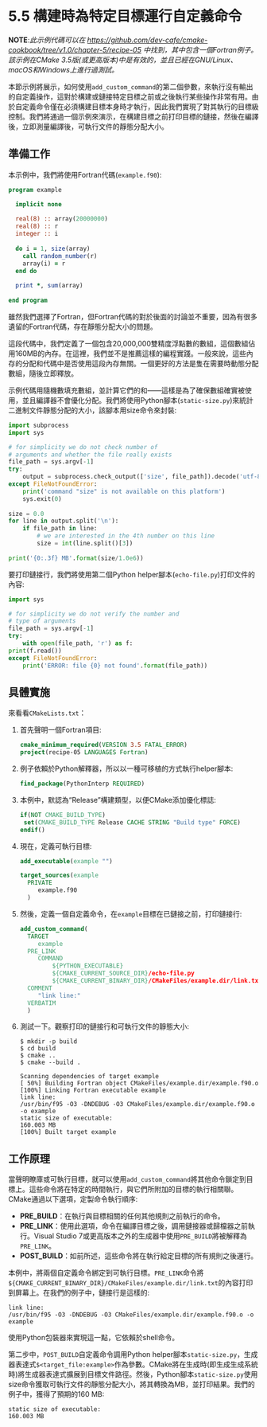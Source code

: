 # 5.5 構建時為特定目標運行自定義命令

**NOTE**:*此示例代碼可以在 https://github.com/dev-cafe/cmake-cookbook/tree/v1.0/chapter-5/recipe-05 中找到，其中包含一個Fortran例子。該示例在CMake 3.5版(或更高版本)中是有效的，並且已經在GNU/Linux、macOS和Windows上進行過測試。*

本節示例將展示，如何使用`add_custom_command`的第二個參數，來執行沒有輸出的自定義操作，這對於構建或鏈接特定目標之前或之後執行某些操作非常有用。由於自定義命令僅在必須構建目標本身時才執行，因此我們實現了對其執行的目標級控制。我們將通過一個示例來演示，在構建目標之前打印目標的鏈接，然後在編譯後，立即測量編譯後，可執行文件的靜態分配大小。

## 準備工作

本示例中，我們將使用Fortran代碼(`example.f90`):

```fortran
program example

  implicit none
  
  real(8) :: array(20000000)
  real(8) :: r
  integer :: i
  
  do i = 1, size(array)
    call random_number(r)
    array(i) = r
  end do
  
  print *, sum(array)
  
end program
```

雖然我們選擇了Fortran，但Fortran代碼的對於後面的討論並不重要，因為有很多遺留的Fortran代碼，存在靜態分配大小的問題。

這段代碼中，我們定義了一個包含20,000,000雙精度浮點數的數組，這個數組佔用160MB的內存。在這裡，我們並不是推薦這樣的編程實踐。一般來說，這些內存的分配和代碼中是否使用這段內存無關。一個更好的方法是隻在需要時動態分配數組，隨後立即釋放。

示例代碼用隨機數填充數組，並計算它們的和——這樣是為了確保數組確實被使用，並且編譯器不會優化分配。我們將使用Python腳本(`static-size.py`)來統計二進制文件靜態分配的大小，該腳本用size命令來封裝:

```python
import subprocess
import sys

# for simplicity we do not check number of
# arguments and whether the file really exists
file_path = sys.argv[-1]
try:
	output = subprocess.check_output(['size', file_path]).decode('utf-8')
except FileNotFoundError:
	print('command "size" is not available on this platform')
	sys.exit(0)
  
size = 0.0
for line in output.split('\n'):
	if file_path in line:
		# we are interested in the 4th number on this line
		size = int(line.split()[3])
    
print('{0:.3f} MB'.format(size/1.0e6))
```

要打印鏈接行，我們將使用第二個Python helper腳本(`echo-file.py`)打印文件的內容:

```python
import sys

# for simplicity we do not verify the number and
# type of arguments
file_path = sys.argv[-1]
try:
	with open(file_path, 'r') as f:
print(f.read())
except FileNotFoundError:
	print('ERROR: file {0} not found'.format(file_path))
```

## 具體實施

來看看`CMakeLists.txt`：

1. 首先聲明一個Fortran項目:

   ```cmake
   cmake_minimum_required(VERSION 3.5 FATAL_ERROR)
   project(recipe-05 LANGUAGES Fortran)
   ```

2. 例子依賴於Python解釋器，所以以一種可移植的方式執行helper腳本:

   ```cmake
   find_package(PythonInterp REQUIRED)
   ```

3. 本例中，默認為“Release”構建類型，以便CMake添加優化標誌:

   ```cmake
   if(NOT CMAKE_BUILD_TYPE)
   	set(CMAKE_BUILD_TYPE Release CACHE STRING "Build type" FORCE)
   endif()
   ```

4. 現在，定義可執行目標:

   ```cmake
   add_executable(example "")
   
   target_sources(example
     PRIVATE
     	example.f90
     )
   ```

5. 然後，定義一個自定義命令，在`example`目標在已鏈接之前，打印鏈接行:

   ```cmake
   add_custom_command(
     TARGET
     	example
     PRE_LINK
     	COMMAND
     		${PYTHON_EXECUTABLE}
     		${CMAKE_CURRENT_SOURCE_DIR}/echo-file.py
   			${CMAKE_CURRENT_BINARY_DIR}/CMakeFiles/example.dir/link.txt
     COMMENT
     	"link line:"
     VERBATIM
     )
   ```

6. 測試一下。觀察打印的鏈接行和可執行文件的靜態大小:

   ```shell
   $ mkdir -p build
   $ cd build
   $ cmake ..
   $ cmake --build .
   
   Scanning dependencies of target example
   [ 50%] Building Fortran object CMakeFiles/example.dir/example.f90.o
   [100%] Linking Fortran executable example
   link line:
   /usr/bin/f95 -O3 -DNDEBUG -O3 CMakeFiles/example.dir/example.f90.o -o example
   static size of executable:
   160.003 MB
   [100%] Built target example
   ```

## 工作原理

當聲明瞭庫或可執行目標，就可以使用`add_custom_command`將其他命令鎖定到目標上。這些命令將在特定的時間執行，與它們所附加的目標的執行相關聯。CMake通過以下選項，定製命令執行順序:

* **PRE_BUILD**：在執行與目標相關的任何其他規則之前執行的命令。
* **PRE_LINK**：使用此選項，命令在編譯目標之後，調用鏈接器或歸檔器之前執行。Visual Studio 7或更高版本之外的生成器中使用`PRE_BUILD`將被解釋為`PRE_LINK`。
* **POST_BUILD**：如前所述，這些命令將在執行給定目標的所有規則之後運行。

本例中，將兩個自定義命令綁定到可執行目標。`PRE_LINK`命令將`${CMAKE_CURRENT_BINARY_DIR}/CMakeFiles/example.dir/link.txt`的內容打印到屏幕上。在我們的例子中，鏈接行是這樣的:

```shell
link line:
/usr/bin/f95 -O3 -DNDEBUG -O3 CMakeFiles/example.dir/example.f90.o -o example
```

使用Python包裝器來實現這一點，它依賴於shell命令。

第二步中，`POST_BUILD`自定義命令調用Python helper腳本`static-size.py`，生成器表達式`$<target_file:example>`作為參數。CMake將在生成時(即生成生成系統時)將生成器表達式擴展到目標文件路徑。然後，Python腳本`static-size.py`使用size命令獲取可執行文件的靜態分配大小，將其轉換為MB，並打印結果。我們的例子中，獲得了預期的160 MB:

```shell
static size of executable:
160.003 MB
```



